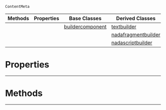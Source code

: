  `ContentMeta`

|Methods|Properties|Base Classes|Derived Classes|
|---|---|---|---|
| | |[buildercomponent](buildercomponent.md)|[textbuilder](textbuilder.md)|
| | | |[nadafragmentbuilder](nadafragmentbuilder.md)|
| | | |[nadascriptbuilder](nadascriptbuilder.md)|


 #  Properties


---  
 #  Methods


---  
 

 